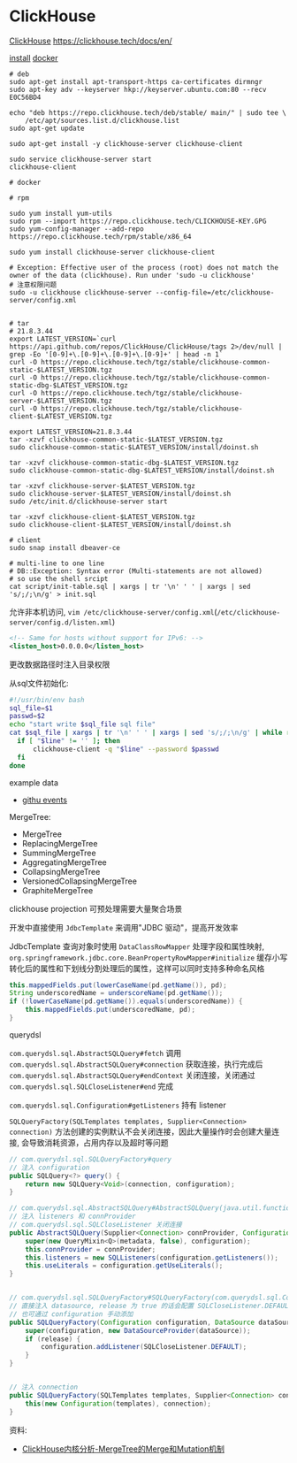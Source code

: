 # ClickHouse

[ClickHouse](https://clickhouse.tech/)
https://clickhouse.tech/docs/en/

[install](https://clickhouse.tech/docs/en/getting-started/install/)
[docker](https://hub.docker.com/r/yandex/clickhouse-server/)

```shell
# deb
sudo apt-get install apt-transport-https ca-certificates dirmngr
sudo apt-key adv --keyserver hkp://keyserver.ubuntu.com:80 --recv E0C56BD4

echo "deb https://repo.clickhouse.tech/deb/stable/ main/" | sudo tee \
    /etc/apt/sources.list.d/clickhouse.list
sudo apt-get update

sudo apt-get install -y clickhouse-server clickhouse-client

sudo service clickhouse-server start
clickhouse-client

# docker

# rpm

sudo yum install yum-utils
sudo rpm --import https://repo.clickhouse.tech/CLICKHOUSE-KEY.GPG
sudo yum-config-manager --add-repo https://repo.clickhouse.tech/rpm/stable/x86_64

sudo yum install clickhouse-server clickhouse-client

# Exception: Effective user of the process (root) does not match the owner of the data (clickhouse). Run under 'sudo -u clickhouse'
# 注意权限问题
sudo -u clickhouse clickhouse-server --config-file=/etc/clickhouse-server/config.xml


# tar
# 21.8.3.44
export LATEST_VERSION=`curl https://api.github.com/repos/ClickHouse/ClickHouse/tags 2>/dev/null | grep -Eo '[0-9]+\.[0-9]+\.[0-9]+\.[0-9]+' | head -n 1`
curl -O https://repo.clickhouse.tech/tgz/stable/clickhouse-common-static-$LATEST_VERSION.tgz
curl -O https://repo.clickhouse.tech/tgz/stable/clickhouse-common-static-dbg-$LATEST_VERSION.tgz
curl -O https://repo.clickhouse.tech/tgz/stable/clickhouse-server-$LATEST_VERSION.tgz
curl -O https://repo.clickhouse.tech/tgz/stable/clickhouse-client-$LATEST_VERSION.tgz

export LATEST_VERSION=21.8.3.44
tar -xzvf clickhouse-common-static-$LATEST_VERSION.tgz
sudo clickhouse-common-static-$LATEST_VERSION/install/doinst.sh

tar -xzvf clickhouse-common-static-dbg-$LATEST_VERSION.tgz
sudo clickhouse-common-static-dbg-$LATEST_VERSION/install/doinst.sh

tar -xzvf clickhouse-server-$LATEST_VERSION.tgz
sudo clickhouse-server-$LATEST_VERSION/install/doinst.sh
sudo /etc/init.d/clickhouse-server start

tar -xzvf clickhouse-client-$LATEST_VERSION.tgz
sudo clickhouse-client-$LATEST_VERSION/install/doinst.sh

# client
sudo snap install dbeaver-ce

# multi-line to one line
# DB::Exception: Syntax error (Multi-statements are not allowed)
# so use the shell srcipt
cat script/init-table.sql | xargs | tr '\n' ' ' | xargs | sed 's/;/;\n/g' > init.sql
```

允许非本机访问, `vim /etc/clickhouse-server/config.xml`(`/etc/clickhouse-server/config.d/listen.xml`)
```xml
<!-- Same for hosts without support for IPv6: -->
<listen_host>0.0.0.0</listen_host>
```

更改数据路径时注入目录权限

从sql文件初始化:
```sh
#!/usr/bin/env bash
sql_file=$1
passwd=$2
echo "start write $sql_file sql file"
cat $sql_file | xargs | tr '\n' ' ' | xargs | sed 's/;/;\n/g' | while read line; do
  if [ "$line" != '' ]; then
      clickhouse-client -q "$line" --password $passwd
  fi
done
```

example data

* [githu events](https://github-sql.github.io/explorer/#download-the-dataset)


MergeTree:

* MergeTree
* ReplacingMergeTree
* SummingMergeTree
* AggregatingMergeTree
* CollapsingMergeTree
* VersionedCollapsingMergeTree
* GraphiteMergeTree


clickhouse projection 可预处理需要大量聚合场景


开发中直接使用 `JdbcTemplate` 来调用"JDBC 驱动"，提高开发效率

JdbcTemplate 查询对象时使用 `DataClassRowMapper` 处理字段和属性映射, `org.springframework.jdbc.core.BeanPropertyRowMapper#initialize` 缓存小写转化后的属性和下划线分割处理后的属性，这样可以同时支持多种命名风格

```java
this.mappedFields.put(lowerCaseName(pd.getName()), pd);
String underscoredName = underscoreName(pd.getName());
if (!lowerCaseName(pd.getName()).equals(underscoredName)) {
	this.mappedFields.put(underscoredName, pd);
}
```


querydsl

`com.querydsl.sql.AbstractSQLQuery#fetch` 调用 `com.querydsl.sql.AbstractSQLQuery#connection` 获取连接，执行完成后 `com.querydsl.sql.AbstractSQLQuery#endContext` 关闭连接，关闭通过 `com.querydsl.sql.SQLCloseListener#end` 完成

`com.querydsl.sql.Configuration#getListeners` 持有 listener

`SQLQueryFactory(SQLTemplates templates, Supplier<Connection> connection)` 方法创建的实例默认不会关闭连接，因此大量操作时会创建大量连接, 会导致消耗资源，占用内存以及超时等问题

```java
// com.querydsl.sql.SQLQueryFactory#query
// 注入 configuration
public SQLQuery<?> query() {
    return new SQLQuery<Void>(connection, configuration);
}

// com.querydsl.sql.AbstractSQLQuery#AbstractSQLQuery(java.util.function.Supplier<java.sql.Connection>, com.querydsl.sql.Configuration, com.querydsl.core.QueryMetadata)
// 注入 listeners 和 connProvider
// com.querydsl.sql.SQLCloseListener 关闭连接
public AbstractSQLQuery(Supplier<Connection> connProvider, Configuration configuration, QueryMetadata metadata) {
    super(new QueryMixin<Q>(metadata, false), configuration);
    this.connProvider = connProvider;
    this.listeners = new SQLListeners(configuration.getListeners());
    this.useLiterals = configuration.getUseLiterals();
}


// com.querydsl.sql.SQLQueryFactory#SQLQueryFactory(com.querydsl.sql.Configuration, javax.sql.DataSource, boolean)
// 直接注入 datasource, release 为 true 的话会配置 SQLCloseListener.DEFAULT，会在执行完 sql 后关闭连接
// 也可通过 configuration 手动添加
public SQLQueryFactory(Configuration configuration, DataSource dataSource, boolean release) {
    super(configuration, new DataSourceProvider(dataSource));
    if (release) {
        configuration.addListener(SQLCloseListener.DEFAULT);
    }
}


// 注入 connection
public SQLQueryFactory(SQLTemplates templates, Supplier<Connection> connection) {
    this(new Configuration(templates), connection);
}

```

资料:

* [ClickHouse内核分析-MergeTree的Merge和Mutation机制](https://developer.aliyun.com/article/762090?spm=a2c6h.12873581.0.0.29cc802f1GeMHc&groupCode=clickhouse)